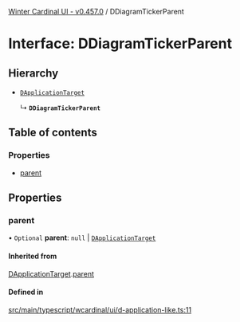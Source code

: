 [Winter Cardinal UI - v0.457.0](../index.md) / DDiagramTickerParent

# Interface: DDiagramTickerParent

## Hierarchy

- [`DApplicationTarget`](DApplicationTarget.md)

  ↳ **`DDiagramTickerParent`**

## Table of contents

### Properties

- [parent](DDiagramTickerParent.md#parent)

## Properties

### parent

• `Optional` **parent**: ``null`` \| [`DApplicationTarget`](DApplicationTarget.md)

#### Inherited from

[DApplicationTarget](DApplicationTarget.md).[parent](DApplicationTarget.md#parent)

#### Defined in

[src/main/typescript/wcardinal/ui/d-application-like.ts:11](https://github.com/winter-cardinal/winter-cardinal-ui/blob/v0.457.0/src/main/typescript/wcardinal/ui/d-application-like.ts#L11)
